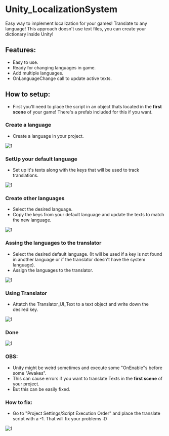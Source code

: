 # Unity_LocalizationSystem

Easy way to implement localization for your games! Translate to any language! This approach doesn't use text files, you can create your dictionary inside Unity!

## Features:
- Easy to use.
- Ready for changing languages in game.
- Add multiple languages.
- OnLanguageChange call to update active texts.

## How to setup:

- First you'll need to place the script in an object thats located in the <strong>first scene</strong> of your game! There's a prefab included for this if you want.

### Create a language
- Create a language in your project.

![1](Screenshots/0.png)



### SetUp your default language
- Set up it's texts along with the keys that will be used to track translations.

![1](Screenshots/1.png)

### Create other languages
- Select the desired language.
- Copy the keys from your default language and update the texts to match the new language.

![1](Screenshots/2.png)

### Assing the languages to the translator
- Select the desired default language. (It will be used if a key is not found in another language or if the translator doesn't have the system language).
- Assign the languages to the translator.

![1](Screenshots/3.png)

### Using Translator
- Attatch the Translator_UI_Text to a text object and write down the desired key.

![1](Screenshots/4.png)

### Done
![1](Screenshots/5.png)


### OBS:
- Unity might be weird sometimes and execute some "OnEnable"s before some "Awakes".
- This can cause errors if you want to translate Texts in the <strong>first scene</strong> of your project.
- But this can be easily fixed.

### How to fix:

- Go to "Project Settings/Script Execution Order" and place the translate script with a -1. That will fix your problems :D

![1](Screenshots/6.png)



